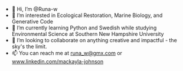 - 👋 Hi, I’m @Runa-w
- 👀 I’m interested in Ecological Restoration, Marine Biology, and Generative Code
- 🌱 I’m currently learning Python and Swedish while studying Environmental Science at Southern New Hampshire University
- 💞️ I’m looking to collaborate on anything creative and impactful - the sky's the limit.
- 📫 You can reach me at runa_w@gmx.com or www.linkedin.com/mackayla-johnson

<!---
Runa-w/Runa-w is a ✨ special ✨ repository because its `README.md` (this file) appears on your GitHub profile.
You can click the Preview link to take a look at your changes.
--->
